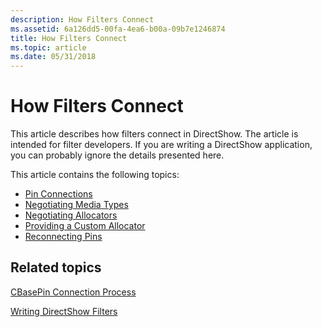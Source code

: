 ```yaml
---
description: How Filters Connect
ms.assetid: 6a126dd5-00fa-4ea6-b00a-09b7e1246874
title: How Filters Connect
ms.topic: article
ms.date: 05/31/2018
---
```


# How Filters Connect

This article describes how filters connect in DirectShow. The article is intended for filter developers. If you are writing a DirectShow application, you can probably ignore the details presented here.

This article contains the following topics:

-   [Pin Connections](pin-connections.md)
-   [Negotiating Media Types](negotiating-media-types.md)
-   [Negotiating Allocators](negotiating-allocators.md)
-   [Providing a Custom Allocator](providing-a-custom-allocator.md)
-   [Reconnecting Pins](reconnecting-pins.md)

## Related topics

<dl> <dt>

[CBasePin Connection Process](cbasepin-connection-process.md)
</dt> <dt>

[Writing DirectShow Filters](writing-directshow-filters.md)
</dt> </dl>

 

 



